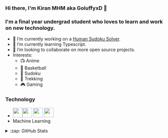 ### Hi there, I'm Kiran MHM aka GoluffyxD 👋 

### I'm a final year undergrad student who loves to learn and work on new technology.
- 🔭 I’m currently working on a [Human Sudoku Solver](https://github.com/GoluffyxD/human-sudoku-solver).
- 🌱 I’m currently learning Typescript.
- 👯 I’m looking to collaborate on more open source projects.
- Interests: 
  * :tv: Anime
  * :basketball: Basketball
  * :newspaper: Sudoku
  * :mount_fuji: Trekking
  * :video_game: Gaming

### Technology
* <img src = 'https://image.flaticon.com/icons/svg/1822/1822899.svg' height='30'/><img src = 'https://github.com/MarikIshtar007/MarikIshtar007/blob/master/images/js.svg' width='30'/>  <img src = 'https://github.com/MarikIshtar007/MarikIshtar007/blob/master/images/c-original.svg' width='30'/> <img src = 'https://github.com/MarikIshtar007/MarikIshtar007/blob/master/images/cpp.svg' width='30'/>
* Machine Learning
<details>
  <summary>:zap: GitHub Stats</summary>

  <img align="left" alt="GoluffyxD's GitHub Stats" src="https://github-readme-stats.vercel.app/api?username=goluffyxd&show_icons=true&hide_border=true" />

</details>

